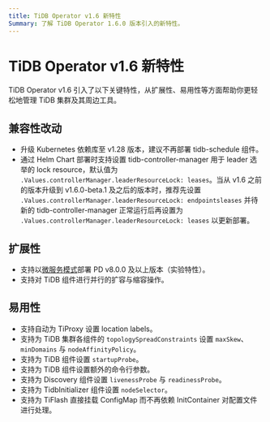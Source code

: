 ```yaml
---
title: TiDB Operator v1.6 新特性
Summary: 了解 TiDB Operator 1.6.0 版本引入的新特性。
---
```


# TiDB Operator v1.6 新特性

TiDB Operator v1.6 引入了以下关键特性，从扩展性、易用性等方面帮助你更轻松地管理 TiDB 集群及其周边工具。

## 兼容性改动

- 升级 Kubernetes 依赖库至 v1.28 版本，建议不再部署 tidb-schedule 组件。
- 通过 Helm Chart 部署时支持设置 tidb-controller-manager 用于 leader 选举的 lock resource，默认值为 `.Values.controllerManager.leaderResourceLock: leases`。当从 v1.6 之前的版本升级到 v1.6.0-beta.1 及之后的版本时，推荐先设置 `.Values.controllerManager.leaderResourceLock: endpointsleases` 并待新的 tidb-controller-manager 正常运行后再设置为 `.Values.controllerManager.leaderResourceLock: leases` 以更新部署。

## 扩展性

- 支持以[微服务模式](https://docs.pingcap.com/zh/tidb/dev/pd-microservices)部署 PD v8.0.0 及以上版本（实验特性）。
- 支持对 TiDB 组件进行并行的扩容与缩容操作。

## 易用性

- 支持自动为 TiProxy 设置 location labels。
- 支持为 TiDB 集群各组件的 `topologySpreadConstraints` 设置 `maxSkew`、`minDomains` 与 `nodeAffinityPolicy`。
- 支持为 TiDB 组件设置 `startupProbe`。
- 支持为 TiDB 组件设置额外的命令行参数。
- 支持为 Discovery 组件设置 `livenessProbe` 与 `readinessProbe`。
- 支持为 TidbInitializer 组件设置 `nodeSelector`。
- 支持为 TiFlash 直接挂载 ConfigMap 而不再依赖 InitContainer 对配置文件进行处理。
